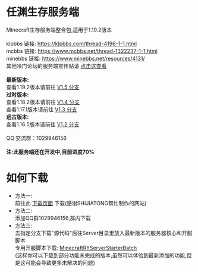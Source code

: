 # 任渊生存服务端
Minecraft生存服务端整合包,适用于1.19.2版本<br>
<br>
klpbbs 链接: https://klpbbs.com/thread-4196-1-1.html<br>
mcbbs 链接: https://www.mcbbs.net/thread-1322237-1-1.html<br>
minebbs 链接: https://www.minebbs.net/resources/4131/<br>
其他冷门论坛的服务端宣传贴请 [点击这查看](https://github.com/lRENyaaa/MinecraftRenYuanSurvivalServerPack/blob/main/bbs.md)<br>
<br>
**最新版本:**<br>
查看1.19.2版本请前往 [V1.5 分支](https://github.com/lRENyaaa/MinecraftRenYuanSurvivalServerPack/tree/ver/1.5)<br>
**过时版本:**<br>
查看1.18.2版本请前往 [V1.4 分支](https://github.com/lRENyaaa/MinecraftRenYuanSurvivalServerPack/tree/ver/1.4)<br>
查看1.17.1版本请前往 [V1.3 分支](https://github.com/lRENyaaa/MinecraftRenYuanSurvivalServerPack/tree/legacy/1.3)<br>
**远古版本:**<br>
查看1.16.5版本请前往 [V1.2 分支](https://github.com/lRENyaaa/MinecraftRenYuanSurvivalServerPack/tree/legacy/1.2)<br>
<br>
QQ 交流群：1029946156<br>
<br>
**注:此服务端还在开发中,目前进度70%**
# 如何下载
* 方法一:<br>
前往此 [下载页面](https://rymc.ren) 下载(感谢SHIJIATONG帮忙制作的网站)
* 方法二:<br>
添加QQ群1029946156,群内下载
* 方法三:<br>
去指定分支下载"源代码"后往Server目录里放入最新版本的服务器核心和开服脚本<br>
专用开服脚本下载: [MinecraftRYServerStarterBatch](https://github.com/lRENyaaa/MinecraftRYServerStarterBatch)<br>
(这样你可以下载到部分功能未完成的版本,虽然可以体验到最新添加的功能,但是这可能会导致更多未解决的问题)<br>
